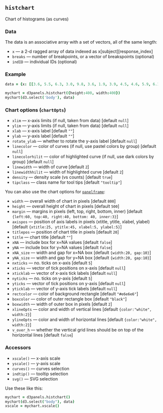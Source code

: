 ## `histchart`

Chart of histograms (as curves)

### Data

The data is an associative array with a set of vectors, all of the same length:
- `x` &mdash; a 2-d ragged array of data indexed as x[subject][response_index]
- `breaks` &mdash; number of breakpoints, or a vector of breakspoints (optional)
- `indID` &mdash; individual IDs (optional)

### Example

```coffeescript
data = {x: [[3.6, 5.5, 6.3, 3.0, 9.8, 3.6, 1.9, 3.9, 4.5, 4.6, 5.9, 6.1, 1.9, 6.2, 7.8, 6.2, 4.7, 5.2]], breaks:11}

mychart = d3panels.histchart({height:400, width:400})
mychart(d3.select('body'), data)
```

### Chart options (`chartOpts`)

- `xlim` &mdash; x-axis limits (if null, taken from data) \[default `null`\]
- `ylim` &mdash; y-axis limits (if null, taken from data) \[default `null`\]
- `xlab` &mdash; x-axis label \[default `""`\]
- `ylab` &mdash; y-axis label \[default `""`\]
- `rotate_ylab` &mdash; whether to rotate the y-axis label \[default `null`\]
- `linecolor` &mdash; color of curves (if null, use pastel colors by group) \[default `null`\]
- `linecolorhilit` &mdash; color of highlighted curve (if null, use dark colors by group) \[default `null`\]
- `linewidth` &mdash; width of curve \[default `2`\]
- `linewidthhilit` &mdash; width of highlighted curve \[default `2`\]
- `density` &mdash; density scale (vs counts) \[default `true`\]
- `tipclass` &mdash; class name for tool tips \[default `"tooltip"`\]

You can also use the chart options for [`panelframe`](panelframe.md):

- `width` &mdash; overall width of chart in pixels \[default `800`\]
- `height` &mdash; overall height of chart in pixels \[default `500`\]
- `margin` &mdash; margins in pixels (left, top, right, bottom, inner) \[default `{left:60, top:40, right:40, bottom: 40, inner:3}`\]
- `axispos` &mdash; position of axis labels in pixels (xtitle, ytitle, xlabel, ylabel) \[default `{xtitle:25, ytitle:45, xlabel:5, ylabel:5}`\]
- `titlepos` &mdash; position of chart title in pixels \[default `20`\]
- `title` &mdash; chart title \[default `""`\]
- `xNA` &mdash; include box for x=NA values \[default `false`\]
- `yNA` &mdash; include box for y=NA values \[default `false`\]
- `xNA_size` &mdash; width and gap for x=NA box \[default `{width:20, gap:10}`\]
- `yNA_size` &mdash; width and gap for y=NA box \[default `{width:20, gap:10}`\]
- `nxticks` &mdash; no. ticks on x-axis \[default `5`\]
- `xticks` &mdash; vector of tick positions on x-axis \[default `null`\]
- `xticklab` &mdash; vector of x-axis tick labels \[default `null`\]
- `nyticks` &mdash; no. ticks on y-axis \[default `5`\]
- `yticks` &mdash; vector of tick positions on y-axis \[default `null`\]
- `yticklab` &mdash; vector of y-axis tick labels \[default `null`\]
- `rectcolor` &mdash; color of background rectangle \[default `"#e6e6e6"`\]
- `boxcolor` &mdash; color of outer rectangle box \[default `"black"`\]
- `boxwidth` &mdash; width of outer box in pixels \[default `2`\]
- `xlineOpts` &mdash; color and width of vertical lines \[default `{color:"white", width:2}`\]
- `ylineOpts` &mdash; color and width of horizontal lines \[default `{color:"white", width:2}`\]
- `v_over_h` &mdash; whether the vertical grid lines should be on top of the horizontal lines \[default `false`\]



### Accessors

- `xscale()` &mdash; x-axis scale
- `yscale()` &mdash; y-axis scale
- `curves()` &mdash; curves selection
- `indtip()` &mdash; tooltip selection
- `svg()` &mdash; SVG selection

Use these like this:

```coffeescript
mychart = d3panels.histchart()
mychart(d3.select("body"), data)
xscale = mychart.xscale()
```

